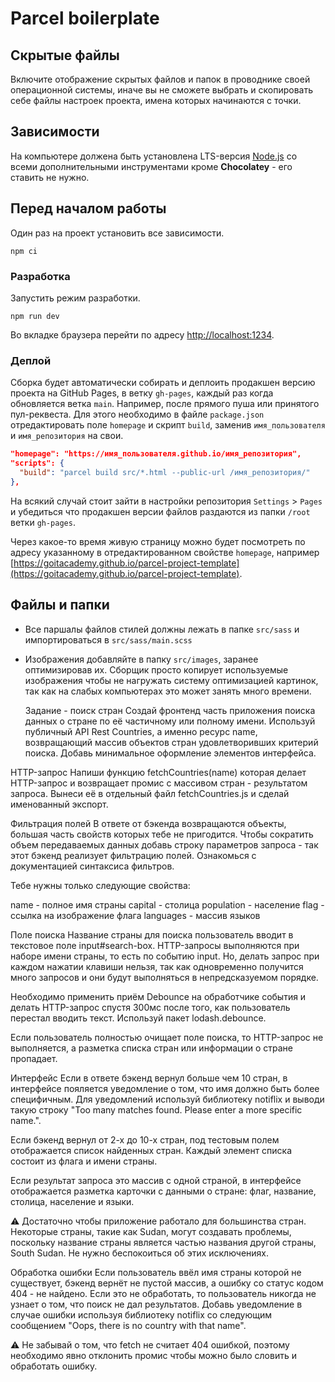 # Parcel boilerplate

## Скрытые файлы

Включите отображение скрытых файлов и папок в проводнике своей операционной системы, иначе вы не
сможете выбрать и скопировать себе файлы настроек проекта, имена которых начинаются с точки.

## Зависимости

На компьютере должена быть установлена LTS-версия [Node.js](https://nodejs.org/en/) со всеми
дополнительными инструментами кроме **Chocolatey** - его ставить не нужно.

## Перед началом работы

Один раз на проект установить все зависимости.

```shell
npm ci
```

### Разработка

Запустить режим разработки.

```shell
npm run dev
```

Во вкладке браузера перейти по адресу [http://localhost:1234](http://localhost:1234).

### Деплой

Сборка будет автоматически собирать и деплоить продакшен версию проекта на GitHub Pages, в ветку
`gh-pages`, каждый раз когда обновляется ветка `main`. Например, после прямого пуша или принятого
пул-реквеста. Для этого необходимо в файле `package.json` отредактировать поле `homepage` и скрипт
`build`, заменив `имя_пользователя` и `имя_репозитория` на свои.

```json
"homepage": "https://имя_пользователя.github.io/имя_репозитория",
"scripts": {
  "build": "parcel build src/*.html --public-url /имя_репозитория/"
},
```

На всякий случай стоит зайти в настройки репозитория `Settings` > `Pages` и убедиться что продакшен
версии файлов раздаются из папки `/root` ветки `gh-pages`.

Через какое-то время живую страницу можно будет посмотреть по адресу указанному в отредактированном
свойстве `homepage`, например
[https://goitacademy.github.io/parcel-project-template](https://goitacademy.github.io/parcel-project-template).

## Файлы и папки

- Все паршалы файлов стилей должны лежать в папке `src/sass` и импортироваться в
  `src/sass/main.scss`
- Изображения добавляйте в папку `src/images`, заранее оптимизировав их. Сборщик просто копирует
  используемые изображения чтобы не нагружать систему оптимизацией картинок, так как на слабых
  компьютерах это может занять много времени.

  <!-- Tasks -->

  Задание - поиск стран Создай фронтенд часть приложения поиска данных о стране по её частичному или
  полному имени. Используй публичный API Rest Countries, а именно ресурс name, возвращающий массив
  объектов стран удовлетворивших критерий поиска. Добавь минимальное оформление элементов
  интерфейса.

HTTP-запрос Напиши функцию fetchCountries(name) которая делает HTTP-запрос и возвращает промис с
массивом стран - результатом запроса. Вынеси её в отдельный файл fetchCountries.js и сделай
именованный экспорт.

Фильтрация полей В ответе от бэкенда возвращаются объекты, большая часть свойств которых тебе не
пригодится. Чтобы сократить объем передаваемых данных добавь строку параметров запроса - так этот
бэкенд реализует фильтрацию полей. Ознакомься с документацией синтаксиса фильтров.

Тебе нужны только следующие свойства:

name - полное имя страны capital - столица population - население flag - ссылка на изображение флага
languages - массив языков

Поле поиска Название страны для поиска пользователь вводит в текстовое поле input#search-box.
HTTP-запросы выполняются при наборе имени страны, то есть по событию input. Но, делать запрос при
каждом нажатии клавиши нельзя, так как одновременно получится много запросов и они будут выполняться
в непредсказуемом порядке.

Необходимо применить приём Debounce на обработчике события и делать HTTP-запрос спустя 300мс после
того, как пользователь перестал вводить текст. Используй пакет lodash.debounce.

Если пользователь полностью очищает поле поиска, то HTTP-запрос не выполняется, а разметка списка
стран или информации о стране пропадает.

Интерфейс Если в ответе бэкенд вернул больше чем 10 стран, в интерфейсе пояляется уведомление о том,
что имя должно быть более специфичным. Для уведомлений используй библиотеку notiflix и выводи такую
строку "Too many matches found. Please enter a more specific name.".

Если бэкенд вернул от 2-х до 10-х стран, под тестовым полем отображается список найденных стран.
Каждый элемент списка состоит из флага и имени страны.

Если результат запроса это массив с одной страной, в интерфейсе отображается разметка карточки с
данными о стране: флаг, название, столица, население и языки.

⚠️ Достаточно чтобы приложение работало для большинства стран. Некоторые страны, такие как Sudan,
могут создавать проблемы, поскольку название страны является частью названия другой страны, South
Sudan. Не нужно беспокоиться об этих исключениях.

Обработка ошибки Если пользователь ввёл имя страны которой не существует, бэкенд вернёт не пустой
массив, а ошибку со статус кодом 404 - не найдено. Если это не обработать, то пользователь никогда
не узнает о том, что поиск не дал результатов. Добавь уведомление в случае ошибки используя
библиотеку notiflix со следующим сообщением "Oops, there is no country with that name".

⚠️ Не забывай о том, что fetch не считает 404 ошибкой, поэтому необходимо явно отклонить промис
чтобы можно было словить и обработать ошибку.
